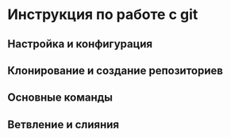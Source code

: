 # Инструкция по работе с git

## Настройка и конфигурация

## Клонирование и создание репозиториев

## Основные команды

## Ветвление и слияния